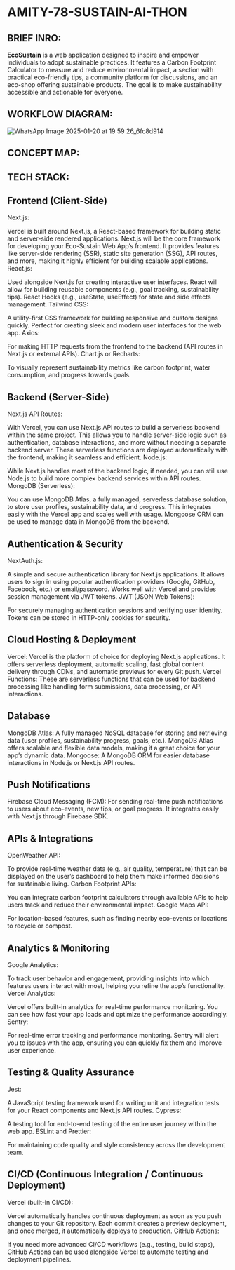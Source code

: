 # AMITY-78-SUSTAIN-AI-THON
## BRIEF INRO:
**EcoSustain** is a web application designed to inspire and empower individuals to adopt sustainable practices. It features a Carbon Footprint Calculator to measure and reduce environmental impact, a section with practical eco-friendly tips, a community platform for discussions, and an eco-shop offering sustainable products. The goal is to make sustainability accessible and actionable for everyone.
## WORKFLOW DIAGRAM:

![WhatsApp Image 2025-01-20 at 19 59 26_6fc8d914](https://github.com/user-attachments/assets/3fa47f9f-d1b9-442a-b4ed-fc28d71f3c5f)

## CONCEPT MAP:



## TECH STACK:

## Frontend (Client-Side)
Next.js:

Vercel is built around Next.js, a React-based framework for building static and server-side rendered applications. Next.js will be the core framework for developing your Eco-Sustain Web App’s frontend.
It provides features like server-side rendering (SSR), static site generation (SSG), API routes, and more, making it highly efficient for building scalable applications.
React.js:

Used alongside Next.js for creating interactive user interfaces. React will allow for building reusable components (e.g., goal tracking, sustainability tips).
React Hooks (e.g., useState, useEffect) for state and side effects management.
Tailwind CSS:

A utility-first CSS framework for building responsive and custom designs quickly. Perfect for creating sleek and modern user interfaces for the web app.
Axios:

For making HTTP requests from the frontend to the backend (API routes in Next.js or external APIs).
Chart.js or Recharts:

To visually represent sustainability metrics like carbon footprint, water consumption, and progress towards goals.

## Backend (Server-Side)
Next.js API Routes:

With Vercel, you can use Next.js API routes to build a serverless backend within the same project. This allows you to handle server-side logic such as authentication, database interactions, and more without needing a separate backend server.
These serverless functions are deployed automatically with the frontend, making it seamless and efficient.
Node.js:

While Next.js handles most of the backend logic, if needed, you can still use Node.js to build more complex backend services within API routes.
MongoDB (Serverless):

You can use MongoDB Atlas, a fully managed, serverless database solution, to store user profiles, sustainability data, and progress. This integrates easily with the Vercel app and scales well with usage.
Mongoose ORM can be used to manage data in MongoDB from the backend.
## Authentication & Security
NextAuth.js:

A simple and secure authentication library for Next.js applications. It allows users to sign in using popular authentication providers (Google, GitHub, Facebook, etc.) or email/password.
Works well with Vercel and provides session management via JWT tokens.
JWT (JSON Web Tokens):

For securely managing authentication sessions and verifying user identity. Tokens can be stored in HTTP-only cookies for security.
## Cloud Hosting & Deployment
Vercel:
Vercel is the platform of choice for deploying Next.js applications. It offers serverless deployment, automatic scaling, fast global content delivery through CDNs, and automatic previews for every Git push.
Vercel Functions: These are serverless functions that can be used for backend processing like handling form submissions, data processing, or API interactions.
## Database
MongoDB Atlas:
A fully managed NoSQL database for storing and retrieving data (user profiles, sustainability progress, goals, etc.). MongoDB Atlas offers scalable and flexible data models, making it a great choice for your app’s dynamic data.
Mongoose:
A MongoDB ORM for easier database interactions in Node.js or Next.js API routes.
## Push Notifications
Firebase Cloud Messaging (FCM):
For sending real-time push notifications to users about eco-events, new tips, or goal progress. It integrates easily with Next.js through Firebase SDK.
## APIs & Integrations
OpenWeather API:

To provide real-time weather data (e.g., air quality, temperature) that can be displayed on the user’s dashboard to help them make informed decisions for sustainable living.
Carbon Footprint APIs:

You can integrate carbon footprint calculators through available APIs to help users track and reduce their environmental impact.
Google Maps API:

For location-based features, such as finding nearby eco-events or locations to recycle or compost.
## Analytics & Monitoring
Google Analytics:

To track user behavior and engagement, providing insights into which features users interact with most, helping you refine the app’s functionality.
Vercel Analytics:

Vercel offers built-in analytics for real-time performance monitoring. You can see how fast your app loads and optimize the performance accordingly.
Sentry:

For real-time error tracking and performance monitoring. Sentry will alert you to issues with the app, ensuring you can quickly fix them and improve user experience.
## Testing & Quality Assurance
Jest:

A JavaScript testing framework used for writing unit and integration tests for your React components and Next.js API routes.
Cypress:

A testing tool for end-to-end testing of the entire user journey within the web app.
ESLint and Prettier:

For maintaining code quality and style consistency across the development team.
## CI/CD (Continuous Integration / Continuous Deployment)
Vercel (built-in CI/CD):

Vercel automatically handles continuous deployment as soon as you push changes to your Git repository. Each commit creates a preview deployment, and once merged, it automatically deploys to production.
GitHub Actions:

If you need more advanced CI/CD workflows (e.g., testing, build steps), GitHub Actions can be used alongside Vercel to automate testing and deployment pipelines.

